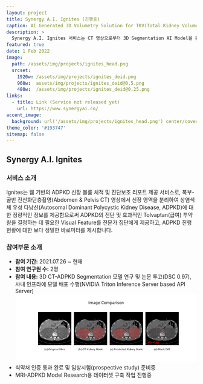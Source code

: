 ```yaml
---
layout: project
title: Synergy A.I. Ignites (진행중)
caption: AI Generated 3D Volumetry Solution for TKV(Total Kidney Volume)
description: >
  Synergy A.I. Ignites 서비스는 CT 영상으로부터 3D Segmentation AI Model을 통해 Kidney를 구분하고, 3D 렌더링 결과물과 함께 TKV, 진단 보조 Report 페이지를 제공해 빠른 의사결정을 돕습니다. 
featured: true
date: 1 Feb 2022
image: 
  path: /assets/img/projects/ignites_head.png
  srcset: 
    1920w: /assets/img/projects/ignites_deid.png
    960w:  assets/img/projects/ignites_deid@0,5.png
    480w:  /assets/img/projects/ignites_deid@0,25.png
links:
  - title: Link (Service not released yet)
    url: https://www.synergyai.co/
accent_image: 
  background: url('/assets/img/projects/ignites_head.png') center/cover
theme_color: '#193747'
sitemap: false
---
```


## Synergy A.I. Ignites 
### 서비스 소개
Ignites는 웹 기반의 ADPKD 신장 볼륨 체적 및 진단보조 리포트 제공 서비스로, 복부-골반 전산화단층촬영(Abdomen & Pelvis CT) 영상에서 신장 영역을 분리하여 상염색체 우성 다낭신(Autosomal Dominant Polycystic Kidney Disease, ADPKD)에 대한 정량적인 정보를 제공함으로써 ADPKD의 진단 및 효과적인 Tolvaptan(급여) 투약량을 결정하는 데 필요한 Visual Feature를 전문가 집단에게 제공하고, ADPKD 진행 현황에 대한 보다 정밀한 바로미터를 제시합니다.

### 참여부문 소개 
- <b>참여 기간:</b> 2021.07.26 ~ 현재
- <b>참여 연구원 수:</b> 2명
- <b>참여 내용:</b> 3D CT-ADPKD Segmentation 모델 연구 및 논문 투고(DSC 0.97), 사내 인프라에 모델 배포 수행(NVIDIA Triton Inference Server based API Server)
  ![](/assets/img/projects/01_0001_data_v4_slice80.png)
- 식약처 인증 통과 완료 및 임상시험(prospective study) 준비중
- MRI-ADPKD Model Research용 데이터셋 구축 작업 진행중 
